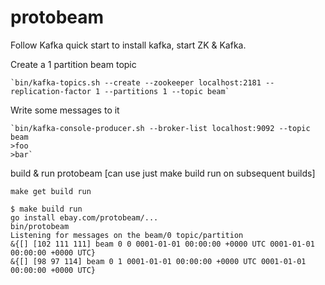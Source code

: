 # protobeam

Follow Kafka quick start to install kafka, start ZK & Kafka.

Create a 1 partition beam topic

	`bin/kafka-topics.sh --create --zookeeper localhost:2181 --replication-factor 1 --partitions 1 --topic beam`

Write some messages to it

	`bin/kafka-console-producer.sh --broker-list localhost:9092 --topic beam
	>foo
	>bar`


build & run protobeam [can use just make build run on subsequent builds]

	make get build run

	$ make build run
	go install ebay.com/protobeam/...
	bin/protobeam
	Listening for messages on the beam/0 topic/partition
	&{[] [102 111 111] beam 0 0 0001-01-01 00:00:00 +0000 UTC 0001-01-01 00:00:00 +0000 UTC}
	&{[] [98 97 114] beam 0 1 0001-01-01 00:00:00 +0000 UTC 0001-01-01 00:00:00 +0000 UTC}

